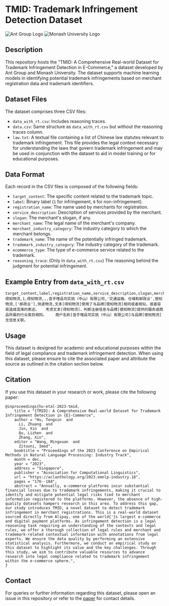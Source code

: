 # TMID: Trademark Infringement Detection Dataset

![Ant Group Logo](https://gw.alipayobjects.com/mdn/rms_27e257/afts/img/A*TJgCS4M0nnsAAAAAAAAAAAAAARQnAQ)
![Monash University Logo](https://www.monash.edu/__data/assets/git_bridge/0006/509343/deploy/mysource_files/monash-logo-mono.svg)

## Description
This repository hosts the "TMID: A Comprehensive Real-world Dataset for Trademark Infringement Detection in E-Commerce," a dataset developed by Ant Group and Monash University. The dataset supports machine learning models in identifying potential trademark infringements based on merchant registration data and trademark identifiers.

## Dataset Files
The dataset comprises three CSV files:
- `data_with_rt.csv`: Includes reasoning traces.
- `data.csv`: Same structure as `data_with_rt.csv` but without the reasoning traces column.
- `law.txt`: A textual file containing a list of Chinese law statutes relevant to trademark infringement. This file provides the legal context necessary for understanding the laws that govern trademark infringement and may be used in conjunction with the dataset to aid in model training or for educational purposes.

## Data Format
Each record in the CSV files is composed of the following fields:
- `target_content`: The specific content related to the trademark topic.
- `label`: Binary label (`1` for infringement, `0` for non-infringement).
- `registration_name`: The name used by merchants for registration.
- `service_description`: Description of services provided by the merchant.
- `slogan`: The merchant's slogan, if any.
- `merchant_name`: The legal name of the merchant's company.
- `merchant_industry_category`: The industry category to which the merchant belongs.
- `trademark_name`: The name of the potentially infringed trademark.
- `trademark_industry_category`: The industry category of the trademark.
- `ecommerce_type`: The type of e-commerce service related to the trademark.
- `reasoning_trace`: (Only in `data_with_rt.csv`) The reasoning behind the judgment for potential infringement.

## Example Entry from `data_with_rt.csv`
```csv
target_content,label,registration_name,service_description,slogan,merchant_name,merchant_industry_category,trademark_name,trademark_industry_category,ecommerce_type,reasoning_trace
得知物流,1,得知物流,,,音手哩品司实挑（中山）有限公司,'交通运输、仓储和邮政业',徳知物流,['邮政业'],快递物流,文本[得知物流]使用了与品牌[徳知物流]相同或者相似，或者容易造成混淆的表述。	考虑文本[得知物流]，判断注册信息与品牌[徳知物流]提供的服务或商品所属的行业类目相同。	商户名称[音手哩品司实挑（中山）有限公司]与品牌[徳知物流]无信息关联。
```

## Usage
This dataset is designed for academic and educational purposes within the field of legal compliance and trademark infringement detection. When using this dataset, please ensure to cite the associated paper and attribute the source as outlined in the citation section below.

## Citation
If you use this dataset in your research or work, please cite the following paper:
```
@inproceedings{hu-etal-2023-tmid,
    title = "{TMID}: A Comprehensive Real-world Dataset for Trademark Infringement Detection in {E}-Commerce",
    author = "Hu, Tongxin  and
      Li, Zhuang  and
      Jin, Xin  and
      Qu, Lizhen  and
      Zhang, Xin",
    editor = "Wang, Mingxuan  and
      Zitouni, Imed",
    booktitle = "Proceedings of the 2023 Conference on Empirical Methods in Natural Language Processing: Industry Track",
    month = dec,
    year = "2023",
    address = "Singapore",
    publisher = "Association for Computational Linguistics",
    url = "https://aclanthology.org/2023.emnlp-industry.18",
    pages = "176--184",
    abstract = "Annually, e-commerce platforms incur substantial financial losses due to trademark infringements, making it crucial to identify and mitigate potential legal risks tied to merchant information registered to the platforms. However, the absence of high-quality datasets hampers research in this area. To address this gap, our study introduces TMID, a novel dataset to detect trademark infringement in merchant registrations. This is a real-world dataset sourced directly from Alipay, one of the world{'}s largest e-commerce and digital payment platforms. As infringement detection is a legal reasoning task requiring an understanding of the contexts and legal rules, we offer a thorough collection of legal rules and merchant and trademark-related contextual information with annotations from legal experts. We ensure the data quality by performing an extensive statistical analysis. Furthermore, we conduct an empirical study on this dataset to highlight its value and the key challenges. Through this study, we aim to contribute valuable resources to advance research into legal compliance related to trademark infringement within the e-commerce sphere.",
}
```
## Contact
For queries or further information regarding this dataset, please open an issue in this repository or refer to the [paper](https://aclanthology.org/2023.emnlp-industry.18/) for contact details.